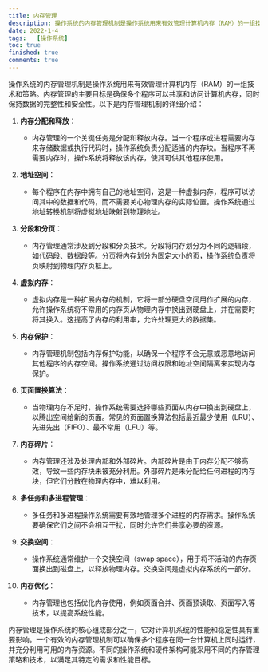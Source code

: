 ```yaml
---
title: 内存管理
description: 操作系统的内存管理机制是操作系统用来有效管理计算机内存（RAM）的一组技术和策略。内存管理的主要目标是确保多个程序可以共享和访问计算机内存，同时保持数据的完整性和安全性。
date: 2022-1-4
tags:	[操作系统]
toc: true
finished: true
comments: true
---
```


操作系统的内存管理机制是操作系统用来有效管理计算机内存（RAM）的一组技术和策略。内存管理的主要目标是确保多个程序可以共享和访问计算机内存，同时保持数据的完整性和安全性。以下是内存管理机制的详细介绍：

1. **内存分配和释放**：
   - 内存管理的一个关键任务是分配和释放内存。当一个程序或进程需要内存来存储数据或执行代码时，操作系统负责分配适当的内存块。当程序不再需要内存时，操作系统将释放该内存，使其可供其他程序使用。

2. **地址空间**：
   - 每个程序在内存中拥有自己的地址空间，这是一种虚拟内存，程序可以访问其中的数据和代码，而不需要关心物理内存的实际位置。操作系统通过地址转换机制将虚拟地址映射到物理地址。

3. **分段和分页**：
   - 内存管理通常涉及到分段和分页技术。分段将内存划分为不同的逻辑段，如代码段、数据段等。分页将内存划分为固定大小的页，操作系统负责将页映射到物理内存页框上。

4. **虚拟内存**：
   - 虚拟内存是一种扩展内存的机制，它将一部分硬盘空间用作扩展的内存，允许操作系统将不常用的内存页从物理内存中换出到硬盘上，并在需要时将其换入。这提高了内存的利用率，允许处理更大的数据集。

5. **内存保护**：
   - 内存管理机制包括内存保护功能，以确保一个程序不会无意或恶意地访问其他程序的内存空间。操作系统通过访问权限和地址空间隔离来实现内存保护。

6. **页面置换算法**：
   - 当物理内存不足时，操作系统需要选择哪些页面从内存中换出到硬盘上，以腾出空间给新的页面。常见的页面置换算法包括最近最少使用（LRU）、先进先出（FIFO）、最不常用（LFU）等。

7. **内存碎片**：
   - 内存管理还涉及处理内部和外部碎片。内部碎片是由于内存分配不够高效，导致一些内存块未被充分利用。外部碎片是未分配给任何进程的内存块，但它们分散在物理内存中，难以利用。

8. **多任务和多进程管理**：
   - 多任务和多进程操作系统需要有效地管理多个进程的内存需求。操作系统要确保它们之间不会相互干扰，同时允许它们共享必要的资源。

9. **交换空间**：
   - 操作系统通常维护一个交换空间（swap space），用于将不活动的内存页面换出到磁盘上，以释放物理内存。交换空间是虚拟内存系统的一部分。

10. **内存优化**：
    - 内存管理也包括优化内存使用，例如页面合并、页面预读取、页面写入等技术，以提高系统性能。

内存管理是操作系统的核心组成部分之一，它对计算机系统的性能和稳定性具有重要影响。一个有效的内存管理机制可以确保多个程序在同一台计算机上同时运行，并充分利用可用的内存资源。不同的操作系统和硬件架构可能采用不同的内存管理策略和技术，以满足其特定的需求和性能目标。